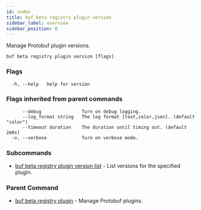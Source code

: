 ```yaml
---
id: index
title: buf beta registry plugin version
sidebar_label: overview
sidebar_position: 0
---
```

Manage Protobuf plugin versions.

```
buf beta registry plugin version [flags]
```

### Flags

```
  -h, --help   help for version
```

### Flags inherited from parent commands

```
      --debug               Turn on debug logging.
      --log_format string   The log format [text,color,json]. (default "color")
      --timeout duration    The duration until timing out. (default 2m0s)
  -v, --verbose             Turn on verbose mode.
```

### Subcommands

* [buf beta registry plugin version list](list)	 - List versions for the specified plugin.

### Parent Command

* [buf beta registry plugin](../index)	 - Manage Protobuf plugins.
